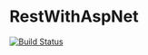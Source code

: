 # RestWithAspNet

[![Build Status](https://app.travis-ci.com/William59m/RestWithAspNet.svg?branch=main)](https://app.travis-ci.com/William59m/RestWithAspNet)